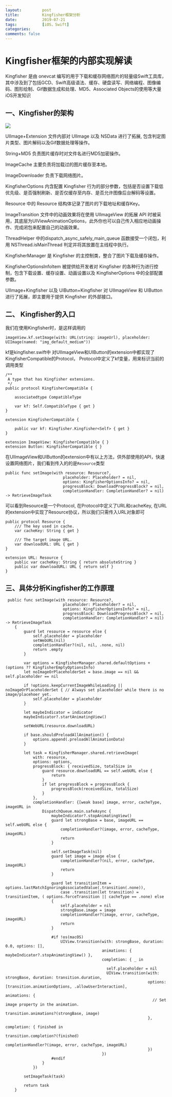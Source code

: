 ```yaml
---
layout:         post
title:          Kingfisher框架分析
date:           2019-07-21
tags:           [iOS，Swift]
categories:
comments: false
---
```


# Kingfisher框架的内部实现解读
Kingfisher 是由 onevcat 编写的用于下载和缓存网络图片的轻量级Swift工具库，其中涉及到了包括GCD、Swift高级语法、缓存、硬盘读写、网络编程、图像编码、图形绘制、Gif数据生成和处理、MD5、Associated Objects的使用等大量iOS开发知识

## 一、Kingfisher的架构
![](https://user-gold-cdn.xitu.io/2016/11/30/8a440adc43cd3da2b46c16f9ffb8c087)

UIImage+Extension 文件内部对 UIImage 以及 NSData 进行了拓展, 包含判定图片类型、图片解码以及Gif数据处理等操作。

String+MD5 负责图片缓存时对文件名进行MD5加密操作。

ImageCache 主要负责将加载过的图片缓存至本地。

ImageDownloader 负责下载网络图片。

KingfisherOptions 内含配置 Kingfisher 行为的部分参数，包括是否设置下载低优先级、是否强制刷新、是否仅缓存至内存、是否允许图像后台解码等设置。

Resource 中的 Resource 结构体记录了图片的下载地址和缓存Key。

ImageTransition 文件中的动画效果将在使用 UIImageView 的拓展 API 时被采用，其底层为UIViewAnimationOptions，此外你也可以自己传入相应地动画操作、完成闭包来配置自己的动画效果。

ThreadHelper 中的dispatch_async_safely_main_queue 函数接受一个闭包，利用 NSThread.isMainThread 判定并将其放置在主线程中执行。

KingfisherManager 是 Kingfisher 的主控制类，整合了图片下载及缓存操作。

KingfisherOptionsInfoItem 被提供给开发者对 Kingfisher 的各种行为进行控制，包含下载设置、缓存设置、动画设置以及 KingfisherOptions 中的全部配置参数。

UIImage+Kingfisher 以及 UIButton+Kingfisher 对 UIImageView 和 UIButton 进行了拓展，即主要用于提供 Kingfisher 的外部接口。

## 二、 Kingfisher的入口

我们在使用Kingfisher时，是这样调用的
```
imageView.kf.setImage(with: URL(string: imageUrl), placeholder: UIImage(named: "img_default_medium"))
```

kf是kingfisher.swift中 对UIImageView和UIButton的extension中都实现了KingfisherCompatible的Protocol， Protocol中定义了kf变量，用来标识当前的调用类型
```
/**
 A type that has Kingfisher extensions.
 */
public protocol KingfisherCompatible {

    associatedtype CompatibleType

    var kf: Self.CompatibleType { get }
}

extension KingfisherCompatible {

    public var kf: Kingfisher.Kingfisher<Self> { get }
}

extension ImageView: KingfisherCompatible { }
extension Button: KingfisherCompatible { }
```

在UIImageView和UIButton的extension中有以上方法，供外部使用的API，快速设置网络图片，我们看到传入的的是`Resource`类型

```
public func setImage(with resource: Resource?,
                         placeholder: Placeholder? = nil,
                         options: KingfisherOptionsInfo? = nil,
                         progressBlock: DownloadProgressBlock? = nil,
                         completionHandler: CompletionHandler? = nil) -> RetrieveImageTask
```
可以看到Resource是一个Protocol, 在Protocol中定义了URL和cacheKey, 在URL的extension中实现了Resource协议，所以我们只需传入URL对象即可
```
public protocol Resource {
    /// The key used in cache.
    var cacheKey: String { get }
    
    /// The target image URL.
    var downloadURL: URL { get }
}

extension URL: Resource {
    public var cacheKey: String { return absoluteString }
    public var downloadURL: URL { return self }
}
```

## 三、具体分析Kingfisher的工作原理

```
 public func setImage(with resource: Resource?,
                         placeholder: Placeholder? = nil,
                         options: KingfisherOptionsInfo? = nil,
                         progressBlock: DownloadProgressBlock? = nil,
                         completionHandler: CompletionHandler? = nil) -> RetrieveImageTask
    {
        guard let resource = resource else {
            self.placeholder = placeholder
            setWebURL(nil)
            completionHandler?(nil, nil, .none, nil)
            return .empty
        }
        
        var options = KingfisherManager.shared.defaultOptions + (options ?? KingfisherEmptyOptionsInfo)
        let noImageOrPlaceholderSet = base.image == nil && self.placeholder == nil
        
        if !options.keepCurrentImageWhileLoading || noImageOrPlaceholderSet { // Always set placeholder while there is no image/placehoer yet.
            self.placeholder = placeholder
        }

        let maybeIndicator = indicator
        maybeIndicator?.startAnimatingView()
        
        setWebURL(resource.downloadURL)

        if base.shouldPreloadAllAnimation() {
            options.append(.preloadAllAnimationData)
        }
        
        let task = KingfisherManager.shared.retrieveImage(
            with: resource,
            options: options,
            progressBlock: { receivedSize, totalSize in
                guard resource.downloadURL == self.webURL else {
                    return
                }
                if let progressBlock = progressBlock {
                    progressBlock(receivedSize, totalSize)
                }
            },
            completionHandler: {[weak base] image, error, cacheType, imageURL in
                DispatchQueue.main.safeAsync {
                    maybeIndicator?.stopAnimatingView()
                    guard let strongBase = base, imageURL == self.webURL else {
                        completionHandler?(image, error, cacheType, imageURL)
                        return
                    }
                    
                    self.setImageTask(nil)
                    guard let image = image else {
                        completionHandler?(nil, error, cacheType, imageURL)
                        return
                    }
                    
                    guard let transitionItem = options.lastMatchIgnoringAssociatedValue(.transition(.none)),
                        case .transition(let transition) = transitionItem, ( options.forceTransition || cacheType == .none) else
                    {
                        self.placeholder = nil
                        strongBase.image = image
                        completionHandler?(image, error, cacheType, imageURL)
                        return
                    }
                    
                    #if !os(macOS)
                        UIView.transition(with: strongBase, duration: 0.0, options: [],
                                          animations: { maybeIndicator?.stopAnimatingView() },
                                          completion: { _ in

                                            self.placeholder = nil
                                            UIView.transition(with: strongBase, duration: transition.duration,
                                                              options: [transition.animationOptions, .allowUserInteraction],
                                                              animations: {
                                                                // Set image property in the animation.
                                                                transition.animations?(strongBase, image)
                                                              },
                                                              completion: { finished in
                                                                transition.completion?(finished)
                                                                completionHandler?(image, error, cacheType, imageURL)
                                                              })
                                          })
                    #endif
                }
            })
        
        setImageTask(task)
        
        return task
    }
```






